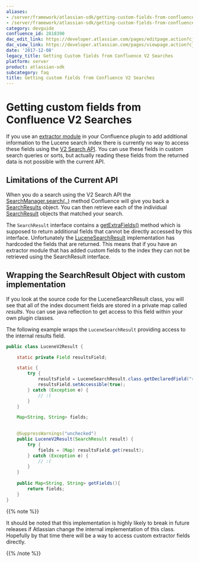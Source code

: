```yaml
---
aliases:
- /server/framework/atlassian-sdk/getting-custom-fields-from-confluence-v2-searches-2818390.html
- /server/framework/atlassian-sdk/getting-custom-fields-from-confluence-v2-searches-2818390.md
category: devguide
confluence_id: 2818390
dac_edit_link: https://developer.atlassian.com/pages/editpage.action?cjm=wozere&pageId=2818390
dac_view_link: https://developer.atlassian.com/pages/viewpage.action?cjm=wozere&pageId=2818390
date: '2017-12-08'
legacy_title: Getting Custom fields from Confluence V2 Searches
platform: server
product: atlassian-sdk
subcategory: faq
title: Getting custom fields from Confluence V2 Searches
---
```

# Getting custom fields from Confluence V2 Searches

If you use an [extractor module](https://developer.atlassian.com/display/CONFDEV/Extractor+Module) in your Confluence plugin to add additional information to the Lucene search index there is currently no way to access these fields using the [V2 Search API](https://developer.atlassian.com/display/CONFDEV/Searching+Using+the+V2+Search+API). You can use these fields in custom search queries or sorts, but actually reading these fields from the returned data is not possible with the current API.

## Limitations of the Current API

When you do a search using the V2 Search API the <a href="http://docs.atlassian.com/atlassian-confluence/latest/com/atlassian/confluence/search/v2/SearchManager.html" class="external-link">SearchManager.search(..)</a> method Confluence will give you back a <a href="http://docs.atlassian.com/atlassian-confluence/latest/com/atlassian/confluence/search/v2/SearchResults.html" class="external-link">SearchResults</a> object. You can then retrieve each of the individual <a href="http://docs.atlassian.com/atlassian-confluence/latest/com/atlassian/confluence/search/v2/SearchResult.html" class="external-link">SearchResult</a> objects that matched your search.

The `SearchResult` interface contains a <a href="http://docs.atlassian.com/atlassian-confluence/latest/com/atlassian/confluence/search/v2/SearchResult.html#getExtraFields%28%29" class="external-link">getExtraFields()</a> method which is supposed to return additional fields that cannot be directly accessed by this interface. Unfortunately the <a href="http://docs.atlassian.com/atlassian-confluence/latest/com/atlassian/confluence/search/v2/lucene/LuceneSearchResults.html" class="external-link">LuceneSearchResult</a> implementation has hardcoded the fields that are returned. This means that if you have an extractor module that has added custom fields to the index they can not be retrieved using the SearchResult interface.

## Wrapping the SearchResult Object with custom implementation

If you look at the source code for the LuceneSearchResult class, you will see that all of the index document fields are stored in a private map called *results*. You can use java reflection to get access to this field within your own plugin classes.

The following example wraps the `LuceneSearchResult` providing access to the internal results field.

``` java
public class LuceneV2Result {

    static private Field resultsField;

    static {
        try {
            resultsField = LuceneSearchResult.class.getDeclaredField("results");
            resultsField.setAccessible(true);
        } catch (Exception e) {
            // :(
        }
    }

    Map<String, String> fields;
   

    @SuppressWarnings("unchecked")
    public LuceneV2Result(SearchResult result) {
        try {
            fields = (Map) resultsField.get(result);
        } catch (Exception e) {
            // :(
        }
    }
    
    public Map<String, String> getFields(){
        return fields;
    }   
}
```

{{% note %}}

It should be noted that this implementation is highly likely to break in future releases if Atlassian change the internal implementation of this class. Hopefully by that time there will be a way to access custom extractor fields directly.

{{% /note %}}
